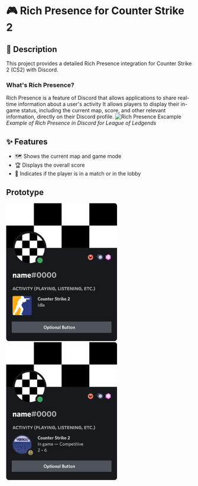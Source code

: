 # 🎮 Rich Presence for Counter Strike 2

## 📝 Description
This project provides a detailed Rich Presence integration for Counter Strike 2 (CS2) with Discord.

### What's Rich Presence?
Rich Presence is a feature of Discord that allows applications to share real-time information about a user's activity
It allows players to display their in-game status, including the current map, score, and other relevant information, directly on their Discord profile.
![Rich Presence Excample](https://encrypted-tbn0.gstatic.com/images?q=tbn:ANd9GcQowuSexgA1QU9qfvdPVaGVOTSRpRNs_KvLsxSImHRtmvxP93GSb_Sn6chk2yBsO8z3yws&usqp=CAU)
<br>
*Example of Rich Presence in Discord for League of Ledgends*


## ✨ Features
- 🗺️ Shows the current map and game mode
- 🏆 Displays the overall score
- 🎯 Indicates if the player is in a match or in the lobby

## Prototype
<p align="left">
  <img src="./images/Idle.png" alt="Idle" width="300"/>
  <img src="./images/Match.png" alt="Match" width="300"/>
</p>
